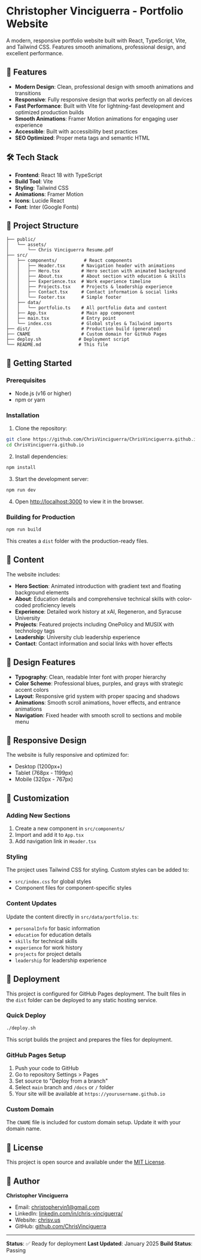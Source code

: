 # Christopher Vinciguerra - Portfolio Website

A modern, responsive portfolio website built with React, TypeScript, Vite, and Tailwind CSS. Features smooth animations, professional design, and excellent performance.

## 🚀 Features

- **Modern Design**: Clean, professional design with smooth animations and transitions
- **Responsive**: Fully responsive design that works perfectly on all devices
- **Fast Performance**: Built with Vite for lightning-fast development and optimized production builds
- **Smooth Animations**: Framer Motion animations for engaging user experience
- **Accessible**: Built with accessibility best practices
- **SEO Optimized**: Proper meta tags and semantic HTML

## 🛠️ Tech Stack

- **Frontend**: React 18 with TypeScript
- **Build Tool**: Vite
- **Styling**: Tailwind CSS
- **Animations**: Framer Motion
- **Icons**: Lucide React
- **Font**: Inter (Google Fonts)

## 📁 Project Structure

```
├── public/
│   └── assets/
│       └── Chris Vinciguerra Resume.pdf
├── src/
│   ├── components/          # React components
│   │   ├── Header.tsx      # Navigation header with animations
│   │   ├── Hero.tsx        # Hero section with animated background
│   │   ├── About.tsx       # About section with education & skills
│   │   ├── Experience.tsx  # Work experience timeline
│   │   ├── Projects.tsx    # Projects & leadership experience
│   │   ├── Contact.tsx     # Contact information & social links
│   │   └── Footer.tsx      # Simple footer
│   ├── data/
│   │   └── portfolio.ts    # All portfolio data and content
│   ├── App.tsx             # Main app component
│   ├── main.tsx            # Entry point
│   └── index.css           # Global styles & Tailwind imports
├── dist/                   # Production build (generated)
├── CNAME                   # Custom domain for GitHub Pages
├── deploy.sh              # Deployment script
└── README.md              # This file
```

## 🚀 Getting Started

### Prerequisites

- Node.js (v16 or higher)
- npm or yarn

### Installation

1. Clone the repository:
```bash
git clone https://github.com/ChrisVinciguerra/ChrisVinciguerra.github.io.git
cd ChrisVinciguerra.github.io
```

2. Install dependencies:
```bash
npm install
```

3. Start the development server:
```bash
npm run dev
```

4. Open [http://localhost:3000](http://localhost:3000) to view it in the browser.

### Building for Production

```bash
npm run build
```

This creates a `dist` folder with the production-ready files.

## 📝 Content

The website includes:

- **Hero Section**: Animated introduction with gradient text and floating background elements
- **About**: Education details and comprehensive technical skills with color-coded proficiency levels
- **Experience**: Detailed work history at xAI, Regeneron, and Syracuse University
- **Projects**: Featured projects including OnePolicy and MUSIX with technology tags
- **Leadership**: University club leadership experience
- **Contact**: Contact information and social links with hover effects

## 🎨 Design Features

- **Typography**: Clean, readable Inter font with proper hierarchy
- **Color Scheme**: Professional blues, purples, and grays with strategic accent colors
- **Layout**: Responsive grid system with proper spacing and shadows
- **Animations**: Smooth scroll animations, hover effects, and entrance animations
- **Navigation**: Fixed header with smooth scroll to sections and mobile menu

## 📱 Responsive Design

The website is fully responsive and optimized for:
- Desktop (1200px+)
- Tablet (768px - 1199px)
- Mobile (320px - 767px)

## 🔧 Customization

### Adding New Sections

1. Create a new component in `src/components/`
2. Import and add it to `App.tsx`
3. Add navigation link in `Header.tsx`

### Styling

The project uses Tailwind CSS for styling. Custom styles can be added to:
- `src/index.css` for global styles
- Component files for component-specific styles

### Content Updates

Update the content directly in `src/data/portfolio.ts`:
- `personalInfo` for basic information
- `education` for education details
- `skills` for technical skills
- `experience` for work history
- `projects` for project details
- `leadership` for leadership experience

## 🚀 Deployment

This project is configured for GitHub Pages deployment. The built files in the `dist` folder can be deployed to any static hosting service.

### Quick Deploy

```bash
./deploy.sh
```

This script builds the project and prepares the files for deployment.

### GitHub Pages Setup

1. Push your code to GitHub
2. Go to repository Settings > Pages
3. Set source to "Deploy from a branch"
4. Select `main` branch and `/docs` or `/` folder
5. Your site will be available at `https://yourusername.github.io`

### Custom Domain

The `CNAME` file is included for custom domain setup. Update it with your domain name.

## 📄 License

This project is open source and available under the [MIT License](LICENSE).

## 👤 Author

**Christopher Vinciguerra**
- Email: christophervin1@gmail.com
- LinkedIn: [linkedin.com/in/chris-vinciguerra/](https://linkedin.com/in/chris-vinciguerra/)
- Website: [chrisv.us](https://chrisv.us)
- GitHub: [github.com/ChrisVinciguerra](https://github.com/ChrisVinciguerra)

---

**Status**: ✅ Ready for deployment
**Last Updated**: January 2025
**Build Status**: Passing
